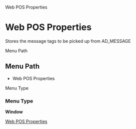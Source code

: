 
Web POS Properties
# Web POS Properties


Stores the message tags to be picked up from AD_MESSAGE 

Menu Path
## Menu Path



- Web POS Properties

Menu Type
### Menu Type

**Window**


[Web POS Properties](functional-guide/window/window-web-pos-properties.md)